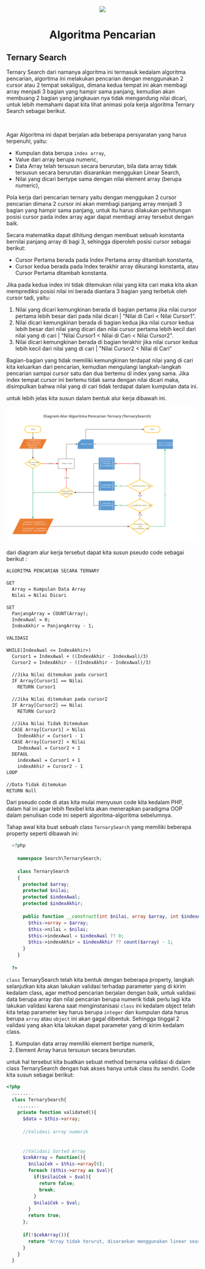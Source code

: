 <p align="center">
  <img width="10%" src="../../../assets/images/phplogo.png" />
  <h1 align="center">Algoritma Pencarian</h1>
</p>

## Ternary Search

Ternary Search dari namanya algoritma ini termasuk kedalam algoritma pencarian, algortima ini melakukan pencarian dengan menggunakan 2 cursor atau 2 tempat sekaligus, dimana kedua tempat ini akan membagi array menjadi 3 bagian yang hampir sama panjang, kemudian akan membuang 2 bagian yang jangkauan nya tidak mengandung nilai dicari, untuk lebih memahami dapat kita lihat animasi pola kerja algoritma Ternary Search sebagai berikut.

<img>

Agar Algoritma ini dapat berjalan ada beberapa persyaratan yang harus terpenuhi, yaitu:

- Kumpulan data berupa `index array`,
- Value dari array berupa numeric,
- Data Array telah tersusun secara berurutan, bila data array tidak tersusun secara berurutan disarankan menggukan Linear Search,
- Nilai yang dicari bertype sama dengan nilai element array (berupa numeric),

Pola kerja dari pencarian ternary yaitu dengan menggukan 2 cursor pencarian dimana 2 cursor ini akan membagi panjang array menjadi 3 bagian yang hampir sama panjang, untuk itu harus dilakukan perhitungan posisi cursor pada index array agar dapat membagi array tersebut dengan baik.

Secara matematika dapat dihitung dengan membuat sebuah konstanta bernilai panjang array di bagi 3, sehingga diperoleh posisi cursor sebagai berikut:

- Cursor Pertama berada pada Index Pertama array ditambah konstanta,
- Cursor kedua berada pada Index terakhir array dikurangi konstanta, atau Cursor Pertama ditambah konstanta.

Jika pada kedua index ini tidak ditemukan nilai yang kita cari maka kita akan memprediksi posisi nilai ini berada diantara 3 bagian yang terbetuk oleh cursor tadi, yaitu:

1. Nilai yang dicari kemungkinan berada di bagian pertama jika nilai cursor pertama lebih besar dari pada nilai dicari | "Nilai di Cari < Nilai Cursor1".
2. Nilai dicari kemungkinan berada di bagian kedua jika nilai cursor kedua lebih besar dari nilai yang dicari dan nilai cursor pertama lebih kecil dari nilai yang di cari | "Nilai Cursor1 < Nilai di Cari < Nilai Cursor2".
3. Nilai dicari kemungkinan berada di bagian terakhir jika nilai cursor kedua lebih kecil dari nilai yang di cari | "Nilai Cursor2 < Nilai di Cari"

Bagian-bagian yang tidak memiliki kemungkinan terdapat nilai yang di cari kita keluarkan dari pencarian, kemudian mengulangi langkah-langkah pencarian sampai cursor satu dan dua bertemu di index yang sama. Jika index tempat cursor ini bertemu tidak sama dengan nilai dicari maka, disimpulkan bahwa nilai yang di cari tidak terdapat dalam kumpulan data ini.

untuk lebih jelas kita susun dalam bentuk alur kerja dibawah ini.

![chartjump](../../../assets/content/algorithms/Searching/Ternary/Ternary.svg)

dari diagram alur kerja tersebut dapat kita susun pseudo code sebagai berikut :

```text
ALGORITMA PENCARIAN SECARA TERNARY

GET
  Array = Kumpulan Data Array
  Nilai = Nilai Dicari

SET
  PanjangArray = COUNT(Array);
  IndexAwal = 0;
  IndexAkhir = PanjangArray - 1;

VALIDASI

WHILE(IndexAwal <= IndexAkhir>)
  Cursor1 = IndexAwal + ((IndexAkhir - IndexAwal)/3)
  Cursor2 = IndexAkhir - ((IndexAkhir - IndexAwal)/3)

  //Jika Nilai ditemukan pada cursor1
  IF Array[Cursor1] == Nilai
    RETURN Cursor1

  //Jika Nilai ditemukan pada cursor2
  IF Array[Cursor2] == Nilai
    RETURN Cursor2

  //Jika Nilai Tidak Ditemukan
  CASE Array[Cursor1] > Nilai
    IndexAkhir = Cursor1 - 1
  CASE Array[Cursor2] < Nilai
    IndexAwal = Cursor2 + 1
  DEFAUL
    indexAwal = Cursor1 + 1
    indexAkhir = Cursor2 - 1
LOOP

//Data Tidak ditemukan
RETURN Null
```

Dari pseudo code di atas kita mulai menyusun code kita kedalam PHP, dalam hal ini agar lebih flexibel kita akan menerapkan paradigma OOP dalam penulisan code ini seperti algoritma-algoritma sebelumnya.

Tahap awal kita buat sebuah class `TernarySearch` yang memiliki beberapa property seperti dibawah ini:
```php
  <?php

    namespace Search\TernarySearch;

    class TernarySearch
    {
      protected $array;
      protected $nilai;
      protected $indexAwal;
      protected $indexAkhir;

      public function __construct(int $nilai, array $array, int $indexAwal = null, int $indexAkhir = null){
        $this->array = $array;
        $this->nilai = $nilai;
        $this->indexAwal = $indexAwal ?? 0;
        $this->indexAkhir = $indexAkhir ?? count($array) - 1;
      }
    }

  ?>
```

`class` TernarySearch telah kita bentuk dengan beberapa property, langkah selanjutkan kita akan lakukan validasi terhadap parameter yang di kirim kedalam class, agar method pencarian berjalan dengan baik, untuk validasi data berupa array dan nilai pencarian berupa numerik tidak perlu lagi kita lakukan validasi karena saat menginstanisasi `class` ini kedalam object telah kita tetap parameter key harus berupa `integer` dan kumpulan data harus berupa `array` atau `object` ini akan gagal dibentuk. Sehingga tinggal 2 validasi yang akan kita lakukan dapat parameter yang di kirim kedalam class.

1. Kumpulan data array memiliki element bertipe numerik,
2. Element Array harus tersusun secara berurutan.

untuk hal tersebut kita buatkan sebuat method bernama validasi di dalam class TernarySearch dengan hak akses hanya untuk class itu sendiri. Code kita susun sebagai berikut:

```php
<?php
  ........
  class TernarySearch{
    ........
    private function validated(){
      $data = $this->array;
      
      //Validasi array numerik


      //Validasi Sorted Array
      $cekArray = function(){
        $nilaiCek = $this->array[0];
        foreach ($this->array as $val){
          if($nilaiCek > $val){
            return false;
            break;
          }
          $nilaiCek = $val;
        }
        return true;
      };

      if(!$cekArray()){
        return "Array tidak terurut, disarankan menggunakan linear search";
      }
    }
  }

```